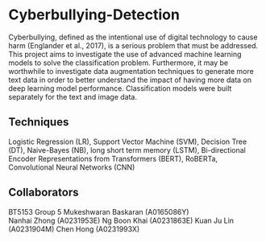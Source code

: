 # Cyberbullying-Detection
Cyberbullying, defined as the intentional use of digital technology to cause harm (Englander et al., 2017), is a serious problem that must be addressed. This project aims to investigate the use of advanced machine learning models to solve the classification problem. Furthermore, it may be worthwhile to investigate data augmentation techniques to generate more text data in order to better understand the impact of having more data on deep learning model performance. Classification models were built separately for the text and image data.


## Techniques
Logistic Regression (LR), Support Vector Machine (SVM), Decision Tree (DT), Naive-Bayes (NB), long short term memory (LSTM), Bi-directional Encoder Representations from Transformers (BERT), RoBERTa, Convolutional Neural Networks (CNN)


## Collaborators

BT5153 Group 5
Mukeshwaran Baskaran (A0165086Y)  
Nanhai Zhong (A0231953E) 
Ng Boon Khai (A0231863E) 
Kuan Ju Lin (A0231904M) 
Chen Hong (A0231993X) 
